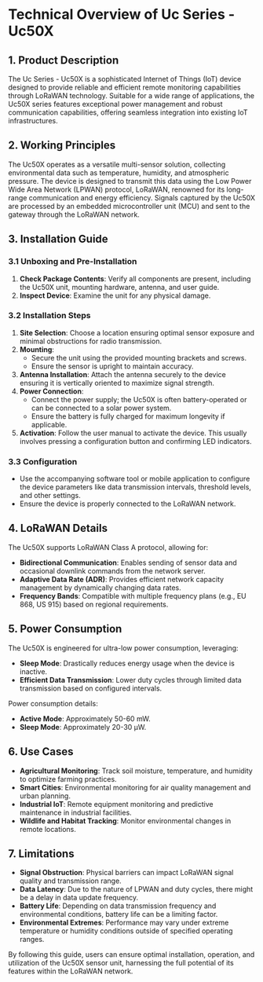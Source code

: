 # Technical Overview of Uc Series - Uc50X

## 1. Product Description
The Uc Series - Uc50X is a sophisticated Internet of Things (IoT) device designed to provide reliable and efficient remote monitoring capabilities through LoRaWAN technology. Suitable for a wide range of applications, the Uc50X series features exceptional power management and robust communication capabilities, offering seamless integration into existing IoT infrastructures.

## 2. Working Principles

The Uc50X operates as a versatile multi-sensor solution, collecting environmental data such as temperature, humidity, and atmospheric pressure. The device is designed to transmit this data using the Low Power Wide Area Network (LPWAN) protocol, LoRaWAN, renowned for its long-range communication and energy efficiency. Signals captured by the Uc50X are processed by an embedded microcontroller unit (MCU) and sent to the gateway through the LoRaWAN network. 

## 3. Installation Guide

### 3.1 Unboxing and Pre-Installation

1. **Check Package Contents**: Verify all components are present, including the Uc50X unit, mounting hardware, antenna, and user guide.
2. **Inspect Device**: Examine the unit for any physical damage.

### 3.2 Installation Steps

1. **Site Selection**: Choose a location ensuring optimal sensor exposure and minimal obstructions for radio transmission.
2. **Mounting**:
   - Secure the unit using the provided mounting brackets and screws.
   - Ensure the sensor is upright to maintain accuracy.
3. **Antenna Installation**: Attach the antenna securely to the device ensuring it is vertically oriented to maximize signal strength.
4. **Power Connection**: 
   - Connect the power supply; the Uc50X is often battery-operated or can be connected to a solar power system.
   - Ensure the battery is fully charged for maximum longevity if applicable.
5. **Activation**: Follow the user manual to activate the device. This usually involves pressing a configuration button and confirming LED indicators.

### 3.3 Configuration

- Use the accompanying software tool or mobile application to configure the device parameters like data transmission intervals, threshold levels, and other settings.
- Ensure the device is properly connected to the LoRaWAN network.

## 4. LoRaWAN Details

The Uc50X supports LoRaWAN Class A protocol, allowing for:
- **Bidirectional Communication**: Enables sending of sensor data and occasional downlink commands from the network server.
- **Adaptive Data Rate (ADR)**: Provides efficient network capacity management by dynamically changing data rates.
- **Frequency Bands**: Compatible with multiple frequency plans (e.g., EU 868, US 915) based on regional requirements.

## 5. Power Consumption

The Uc50X is engineered for ultra-low power consumption, leveraging:
- **Sleep Mode**: Drastically reduces energy usage when the device is inactive.
- **Efficient Data Transmission**: Lower duty cycles through limited data transmission based on configured intervals.

Power consumption details:
- **Active Mode**: Approximately 50-60 mW.
- **Sleep Mode**: Approximately 20-30 µW.

## 6. Use Cases

- **Agricultural Monitoring**: Track soil moisture, temperature, and humidity to optimize farming practices.
- **Smart Cities**: Environmental monitoring for air quality management and urban planning.
- **Industrial IoT**: Remote equipment monitoring and predictive maintenance in industrial facilities.
- **Wildlife and Habitat Tracking**: Monitor environmental changes in remote locations.

## 7. Limitations

- **Signal Obstruction**: Physical barriers can impact LoRaWAN signal quality and transmission range.
- **Data Latency**: Due to the nature of LPWAN and duty cycles, there might be a delay in data update frequency.
- **Battery Life**: Depending on data transmission frequency and environmental conditions, battery life can be a limiting factor.
- **Environmental Extremes**: Performance may vary under extreme temperature or humidity conditions outside of specified operating ranges.

By following this guide, users can ensure optimal installation, operation, and utilization of the Uc50X sensor unit, harnessing the full potential of its features within the LoRaWAN network.